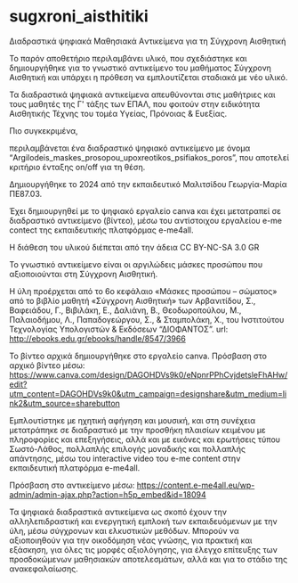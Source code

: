 # sugxroni_aisthitiki
Διαδραστικά ψηφιακά Mαθησιακά Aντικείμενα για τη Σύγχρονη Αισθητική

Το παρόν αποθετήριο περιλαμβάνει υλικό, που σχεδιάστηκε και δημιουργήθηκε για το γνωστικό αντικείμενο του μαθήματος Σύγχρονη Αισθητική και υπάρχει η πρόθεση να εμπλουτίζεται σταδιακά με νέο υλικό.

Τα διαδραστικά ψηφιακά αντικείμενα απευθύνονται στις μαθήτριες και τους μαθητές της Γ' τάξης των ΕΠΑΛ, που φοιτούν στην ειδικότητα Αισθητικής Τέχνης του τομέα Υγείας, Πρόνοιας & Ευεξίας.

Πιο συγκεκριμένα, 

περιλαμβάνεται ένα διαδραστικό ψηφιακό αντικείμενο με όνομα “Argilodeis_maskes_prosopou_upoxreotikos_psifiakos_poros”, που αποτελεί κριτήριο ένταξης on/off για τη θέση.

Δημιουργήθηκε το 2024 από την εκπαιδευτικό Μαλιτσίδου Γεωργία-Μαρία ΠΕ87.03.

Έχει δημιουργηθεί με το ψηφιακό εργαλείο canva και έχει μετατραπεί σε διαδραστικό αντικείμενο (βίντεο), μέσω του αντίστοιχου εργαλείου e-me contect της εκπαιδευτικής πλατφόρμας e-me4all.

Η διάθεση του υλικού διέπεται από την άδεια CC BY-NC-SA 3.0 GR

Το γνωστικό αντικείμενο είναι οι αργιλώδεις μάσκες προσώπου που αξιοποιούνται στη Σύγχρονη Αισθητική.

Η ύλη προέρχεται από το 6ο κεφάλαιο «Μάσκες προσώπου – σώματος» από το βιβλίο μαθητή «Σύγχρονη Αισθητική» των Αρβανιτίδου, Σ., Βαφειάδου, Γ., Βιβιλάκη, Ε., Δαλιάνη, Β., Θεοδωροπούλου, Μ., Παλαιοδήμου, Λ., Παπαδογεώργου, Σ., & Σταμπολάκη, Χ., του Ινστιτούτου Τεχνολογίας Υπολογιστών & Εκδόσεων “ΔΙΟΦΑΝΤΟΣ”. 
url: http://ebooks.edu.gr/ebooks/handle/8547/3966

Το βίντεο αρχικά δημιουργήθηκε στο εργαλείο canva. 
Πρόσβαση στο αρχικό βίντεο μέσω:
https://www.canva.com/design/DAGOHDVs9k0/eNpnrPPhCvjdetsleFhAHw/edit?utm_content=DAGOHDVs9k0&utm_campaign=designshare&utm_medium=link2&utm_source=sharebutton

Εμπλουτίστηκε με ηχητική αφήγηση και μουσική, και στη συνέχεια μετατράπηκε σε διαδραστικό με την προσθήκη πλαισίων κειμένου με πληροφορίες και επεξηγήσεις, αλλά και με εικόνες και ερωτήσεις τύπου Σωστό-Λάθος, πολλαπλής επιλογής μοναδικής και πολλαπλής απάντησης, μέσω του interactive video του e-me content στην εκπαιδευτική πλατφόρμα e-me4all. 

Πρόσβαση στο αντικείμενο μέσω:
https://content.e-me4all.eu/wp-admin/admin-ajax.php?action=h5p_embed&id=18094

Τα ψηφιακά διαδραστικά αντικείμενα ως σκοπό έχουν την αλληλεπιδραστική και ενεργητική εμπλοκή των εκπαιδευόμενων με την ύλη, μέσω σύγχρονων και ελκυστικών μεθόδων.
Μπορούν να αξιοποιηθούν για την οικοδόμηση νέας γνώσης, για πρακτική και εξάσκηση, για όλες τις μορφές αξιολόγησης, για έλεγχο επίτευξης των προσδοκώμενων μαθησιακών αποτελεσμάτων, αλλά και για το στάδιο της ανακεφαλαίωσης.
